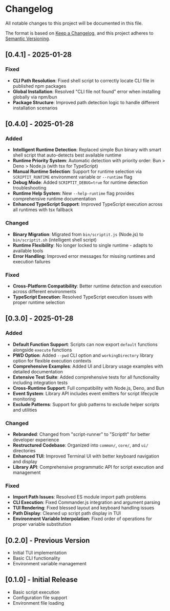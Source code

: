 # Changelog

All notable changes to this project will be documented in this file.

The format is based on [Keep a Changelog](https://keepachangelog.com/en/1.0.0/),
and this project adheres to [Semantic Versioning](https://semver.org/spec/v2.0.0.html).

## [0.4.1] - 2025-01-28

### Fixed
- **CLI Path Resolution**: Fixed shell script to correctly locate CLI file in published npm packages
- **Global Installation**: Resolved "CLI file not found" error when installing globally via npm/bun
- **Package Structure**: Improved path detection logic to handle different installation scenarios

## [0.4.0] - 2025-01-28

### Added
- **Intelligent Runtime Detection**: Replaced simple Bun binary with smart shell script that auto-detects best available runtime
- **Runtime Priority System**: Automatic detection with priority order: Bun > Deno > Node.js (with tsx for TypeScript)
- **Manual Runtime Selection**: Support for runtime selection via `SCRIPTIT_RUNTIME` environment variable or `--runtime` flag
- **Debug Mode**: Added `SCRIPTIT_DEBUG=true` for runtime detection troubleshooting
- **Runtime Help System**: New `--help-runtime` flag provides comprehensive runtime documentation
- **Enhanced TypeScript Support**: Improved TypeScript execution across all runtimes with tsx fallback

### Changed
- **Binary Migration**: Migrated from `bin/scriptit.js` (Node.js) to `bin/scriptit.sh` (intelligent shell script)
- **Runtime Flexibility**: No longer locked to single runtime - adapts to available tools
- **Error Handling**: Improved error messages for missing runtimes and execution failures

### Fixed
- **Cross-Platform Compatibility**: Better runtime detection and execution across different environments
- **TypeScript Execution**: Resolved TypeScript execution issues with proper runtime selection

## [0.3.0] - 2025-01-28

### Added
- **Default Function Support**: Scripts can now export `default` functions alongside `execute` functions
- **PWD Option**: Added `--pwd` CLI option and `workingDirectory` library option for flexible execution contexts
- **Comprehensive Examples**: Added UI and Library usage examples with detailed documentation
- **Extensive Test Suite**: Added comprehensive tests for all functionality including integration tests
- **Cross-Runtime Support**: Full compatibility with Node.js, Deno, and Bun
- **Event System**: Library API includes event emitters for script lifecycle monitoring
- **Exclude Patterns**: Support for glob patterns to exclude helper scripts and utilities

### Changed
- **Rebranded**: Changed from "script-runner" to "ScriptIt" for better developer experience
- **Restructured Codebase**: Organized into `common/`, `core/`, and `ui/` directories
- **Enhanced TUI**: Improved Terminal UI with better keyboard navigation and display
- **Library API**: Comprehensive programmatic API for script execution and management

### Fixed
- **Import Path Issues**: Resolved ES module import path problems
- **CLI Execution**: Fixed Commander.js integration and argument parsing
- **TUI Rendering**: Fixed blessed layout and keyboard handling issues
- **Path Display**: Cleaned up script path display in TUI
- **Environment Variable Interpolation**: Fixed order of operations for proper variable substitution

## [0.2.0] - Previous Version
- Initial TUI implementation
- Basic CLI functionality
- Environment variable management

## [0.1.0] - Initial Release
- Basic script execution
- Configuration file support
- Environment file loading 